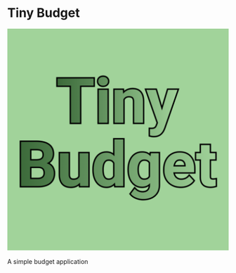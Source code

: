 # Tiny Budget
![ic_launcher-playstore.png](android%2Fapp%2Fsrc%2Fmain%2Fic_launcher-playstore.png)

A simple budget application

